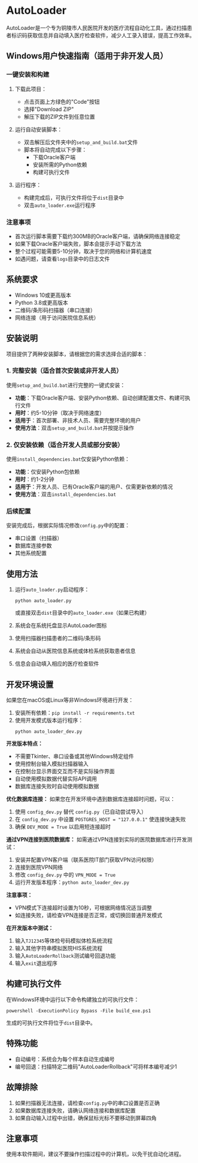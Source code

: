 # AutoLoader

AutoLoader是一个专为铜陵市人民医院开发的医疗流程自动化工具，通过扫描患者标识码获取信息并自动填入医疗检查软件，减少人工录入错误，提高工作效率。

## Windows用户快速指南（适用于非开发人员）

### 一键安装和构建

1. 下载此项目：
   - 点击页面上方绿色的"Code"按钮
   - 选择"Download ZIP"
   - 解压下载的ZIP文件到任意位置

2. 运行自动安装脚本：
   - 双击解压后文件夹中的`setup_and_build.bat`文件
   - 脚本将自动完成以下步骤：
     - 下载Oracle客户端
     - 安装所需的Python依赖
     - 构建可执行文件

3. 运行程序：
   - 构建完成后，可执行文件将位于`dist`目录中
   - 双击`auto_loader.exe`运行程序

### 注意事项

- 首次运行脚本需要下载约300MB的Oracle客户端，请确保网络连接稳定
- 如果下载Oracle客户端失败，脚本会提示手动下载方法
- 整个过程可能需要5-10分钟，取决于您的网络和计算机速度
- 如遇问题，请查看`logs`目录中的日志文件

## 系统要求

- Windows 10或更高版本
- Python 3.8或更高版本
- 二维码/条形码扫描器（串口连接）
- 网络连接（用于访问医院信息系统）

## 安装说明

项目提供了两种安装脚本，请根据您的需求选择合适的脚本：

### 1. 完整安装（适合首次安装或非开发人员）

使用`setup_and_build.bat`进行完整的一键式安装：
- **功能**：下载Oracle客户端、安装Python依赖、自动创建配置文件、构建可执行文件
- **用时**：约5-10分钟（取决于网络速度）
- **适用于**：首次部署、非技术人员、需要完整环境的用户
- **使用方法**：双击`setup_and_build.bat`并按提示操作

### 2. 仅安装依赖（适合开发人员或部分安装）

使用`install_dependencies.bat`仅安装Python依赖：
- **功能**：仅安装Python包依赖
- **用时**：约1-2分钟
- **适用于**：开发人员、已有Oracle客户端的用户、仅需更新依赖的情况
- **使用方法**：双击`install_dependencies.bat`

### 后续配置

安装完成后，根据实际情况修改`config.py`中的配置：
- 串口设置（扫描器）
- 数据库连接参数
- 其他系统配置

## 使用方法

1. 运行`auto_loader.py`启动程序：
   ```
   python auto_loader.py
   ```
   或直接双击`dist`目录中的`auto_loader.exe`（如果已构建）
   
2. 系统会在系统托盘显示AutoLoader图标
3. 使用扫描器扫描患者的二维码/条形码
4. 系统会自动从医院信息系统或体检系统获取患者信息
5. 信息会自动填入相应的医疗检查软件

## 开发环境设置

如果您在macOS或Linux等非Windows环境进行开发：

1. 安装所有依赖：`pip install -r requirements.txt`
2. 使用开发模式版本运行程序：
   ```
   python auto_loader_dev.py
   ```

**开发版本特点：**
- 不需要Tkinter、串口设备或其他Windows特定组件
- 使用控制台输入模拟扫描器输入
- 在控制台显示界面交互而不是实际操作界面
- 自动使用模拟数据代替实际API调用
- 数据库连接失败时自动使用模拟数据

**优化数据库连接：**
如果您在开发环境中遇到数据库连接超时问题，可以：
1. 使用 `config_dev.py` 替代 `config.py`（已自动尝试导入）
2. 在 `config_dev.py` 中设置 `POSTGRES_HOST = "127.0.0.1"` 使连接快速失败
3. 确保 `DEV_MODE = True` 以启用短连接超时

**通过VPN连接到医院数据库：**
如需通过VPN连接到实际的医院数据库进行开发测试：
1. 安装并配置VPN客户端（联系医院IT部门获取VPN访问权限）
2. 连接到医院VPN网络
3. 修改 `config_dev.py` 中的 `VPN_MODE = True`
4. 运行开发版本程序：`python auto_loader_dev.py`

**注意事项：**
- VPN模式下连接超时设置为10秒，可根据网络情况适当调整
- 如连接失败，请检查VPN连接是否正常，或切换回普通开发模式

**在开发版本中测试：**
1. 输入`TJ12345`等体检号码模拟体检系统流程
2. 输入其他字符串模拟医院HIS系统流程
3. 输入`AutoLoaderRollback`测试编号回退功能
4. 输入`exit`退出程序

## 构建可执行文件

在Windows环境中运行以下命令构建独立的可执行文件：

```
powershell -ExecutionPolicy Bypass -File build_exe.ps1
```

生成的可执行文件将位于`dist`目录中。

## 特殊功能

- 自动编号：系统会为每个样本自动生成编号
- 编号回退：扫描特定二维码"AutoLoaderRollback"可将样本编号减少1

## 故障排除

1. 如果扫描器无法连接，请检查`config.py`中的串口设置是否正确
2. 如果数据库连接失败，请确认网络连接和数据库配置
3. 如果自动输入过程中出错，确保鼠标光标不要移动到屏幕四角

## 注意事项

使用本软件期间，建议不要操作扫描过程中的计算机，以免干扰自动化进程。